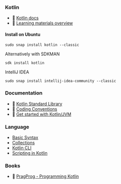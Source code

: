 ### Kotlin

* 🔗 [Kotlin docs﻿](https://kotlinlang.org/docs/home.html)
* 🔗 [Learning materials overview﻿](https://kotlinlang.org/docs/learning-materials-overview.html)

#### Install on Ubuntu

`sudo snap install kotlin --classic`

Alternatively with SDKMAN

`sdk install kotlin`

IntelliJ IDEA

`sudo snap install intellij-idea-community --classic`

### Documentation

* 🔗 [Kotlin Standard Library](https://kotlinlang.org/api/latest/jvm/stdlib/)
* 🔗 [Coding Conventions](https://kotlinlang.org/docs/coding-conventions.html)
* 🔗 [Get started with Kotlin/JVM﻿](https://kotlinlang.org/docs/jvm-get-started.html)

### Language

* [Basic Syntax](./basics/basics.md)
* [Collections](./basics/collections.md)
* [Kotlin CLI](./cli/cli.md)
* [Scripting in Kotlin](./scripts/scripting.md)

### Books

* 🔗 [PragProg - Programming Kotlin](https://pragprog.com/titles/vskotlin/programming-kotlin/)
